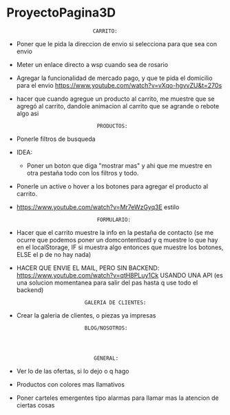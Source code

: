 # ProyectoPagina3D

                                CARRITO:

+ Poner que le pida la direccion de envio si selecciona para que sea con envio

+ Meter un enlace directo a wsp cuando sea de rosario

+ Agregar la funcionalidad de mercado pago, y que te pida el domicilio para el envio
https://www.youtube.com/watch?v=vXqo-hgvvZU&t=270s

+ hacer que cuando agregue un producto al carrito, me muestre que se agregó al carrito, dandole animacion al carrito que se agrande o rebote algo asi


        




                                PRODUCTOS:
- Ponerle filtros de busqueda
- IDEA:
    - Poner un boton que diga "mostrar mas" y ahi que me muestre en otra pestaña todo con los filtros y todo.
- Ponerle un active o hover a los botones para agregar el producto al carrito.
- https://www.youtube.com/watch?v=Mr7eWzGyq3E estilo




                                FORMULARIO:

+ Hacer que el carrito muestre la info en la pestaña de contacto 
     (se me ocurre que podemos poner un domcontentload y q muestre lo que hay en el localStorage, IF si muestra algo entonces que muestre los botones, ELSE el p de no hay nada)

+ HACER QUE ENVIE EL MAIL, PERO SIN BACKEND: https://www.youtube.com/watch?v=qtH8PLuy1Ck USANDO UNA API 
(es una solucion momentanea para salir del pas hasta q use todo el backend)




                            
                            GALERIA DE CLIENTES:
- Crear la galeria de clientes, o piezas ya impresas




                            BLOG/NOSOTROS:




                               GENERAL:

- Ver lo de las ofertas, si lo dejo o q hago 
- Productos con colores mas llamativos
- Poner carteles emergentes tipo alarmas para llamar mas la atencion de ciertas cosas





